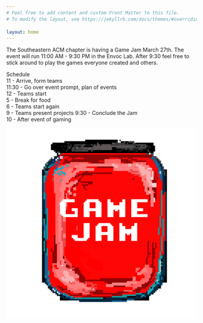 ```yaml
---
# Feel free to add content and custom Front Matter to this file.
# To modify the layout, see https://jekyllrb.com/docs/themes/#overriding-theme-defaults

layout: home
---
```


The Southeastern ACM chapter is having a Game Jam March 27th. The event will run 11:00 AM - 9:30 PM in the Envoc Lab. After 9:30 feel free to stick around to play the games everyone created and others. 


Schedule   
11 - Arrive, form teams  
11:30 - Go over event prompt, plan of events  
12 - Teams start  
5 - Break for food  
6 - Teams start again  
9 - Teams present projects
9:30 - Conclude the Jam     
10 - After event of gaming  


<p align="center">
  <img src="Jam512.png" />
</p>
<link rel="icon" href="Jam512.png">
